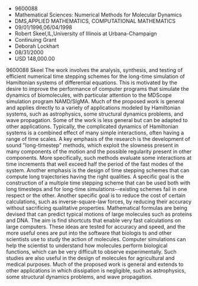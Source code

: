 
* 9600088
* Mathematical Sciences: Numerical Methods for Molecular Dynamics
* DMS,APPLIED MATHEMATICS, COMPUTATIONAL MATHEMATICS
* 09/01/1996,06/04/1998
* Robert Skeel,IL,University of Illinois at Urbana-Champaign
* Continuing Grant
* Deborah Lockhart
* 08/31/2000
* USD 148,000.00

9600088 Skeel The work involves the analysis, synthesis, and testing of
efficient numerical time stepping schemes for the long-time simulation of
Hamiltonian systems of differential equations. This is motivated by the desire
to improve the performance of computer programs that simulate the dynamics of
biomolecules, with particular attention to the MDScope simulation program
NAMD/SIgMA. Much of the proposed work is general and applies directly to a
variety of applications modeled by Hamiltonian systems, such as astrophysics,
some structural dynamics problems, and wave propagation. Some of the work is
less general but can be adapted to other applications. Typically, the
complicated dynamics of Hamiltonian systems is a combined effect of many simple
interactions, often having a range of time scales. A key emphasis of the
research is the development of sound "long-timestep" methods, which exploit the
slowness present in many components of the motion and the possible regularity
present in other components. More specifically, such methods evaluate some
interactions at time increments that well exceed half the period of the fast
modes of the system. Another emphasis is the design of time stepping schemes
that can compute long trajectories having the right qualities. A specific goal
is the construction of a multiple time stepping scheme that can be used both
with long timesteps and for long-time simulations--existing schemes fail in one
respect or the other. Another specific goal is to reduce the cost of certain
calculations, such as inverse-square-law forces, by reducing their accuracy
without sacrificing qualitative properties. Mathematical formulas are being
devised that can predict typical motions of large molecules such as proteins and
DNA. The aim is find shortcuts that enable very fast calculations on large
computers. These ideas are tested for accuracy and speed, and the more useful
ones are put into the software that biologis ts and other scientists use to
study the action of molecules. Computer simulations can help the scientist to
understand how molecules perform biological functions, which can be very
difficult to observe experimentally. Such studies are also useful in the design
of molecules for agricultural and medical purposes. Much of the proposed work is
general and extends to other applications in which dissipation is negligible,
such as astrophysics, some structural dynamics problems, and wave propagation.
